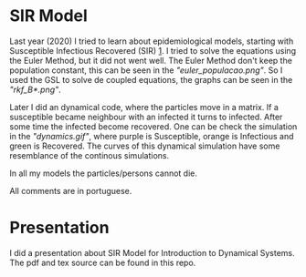 # SIR Model

Last year (2020) I tried to learn about epidemiological models, starting with Susceptible Infectious Recovered (SIR) [1](https://en.wikipedia.org/wiki/Compartmental_models_in_epidemiology). I tried to solve the equations using the Euler Method, but it did not went well. The Euler Method don't keep the population constant, this can be seen in the _"euler_populacao.png"_. So I used the GSL to solve de coupled equations, the graphs can be seen in the _"rkf_B*.png"_. 

Later I did an dynamical code, where the particles move in a matrix. If a susceptible became neighbour with an infected it turns to infected. After some time the infected become recovered. One can be check the simulation in the _"dynamics.gif"_, where purple is Susceptible, orange is Infectious and green is Recovered. The curves of this dynamical simulation have some resemblance of the continous simulations.

In all my models the particles/persons cannot die. 

All comments are in portuguese.

# Presentation
I did a presentation about SIR Model for Introduction to Dynamical Systems. The pdf and tex source can be found in this repo.
